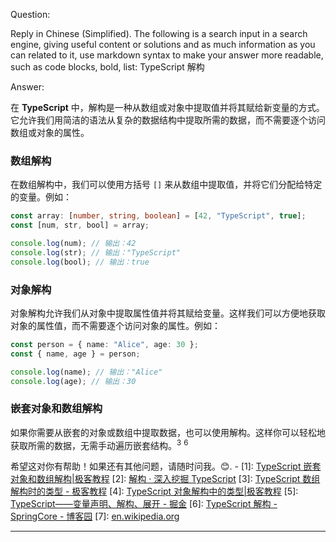 Question:

Reply in Chinese (Simplified).
The following is a search input in a search engine, giving useful content or solutions and as much information as you can related to it, use markdown syntax to make your answer more readable, such as code blocks, bold, list:
TypeScript 解构

Answer:

在 **TypeScript** 中，解构是一种从数组或对象中提取值并将其赋给新变量的方式。它允许我们用简洁的语法从复杂的数据结构中提取所需的数据，而不需要逐个访问数组或对象的属性。

### 数组解构
在数组解构中，我们可以使用方括号 `[]` 来从数组中提取值，并将它们分配给特定的变量。例如：

```typescript
const array: [number, string, boolean] = [42, "TypeScript", true];
const [num, str, bool] = array;

console.log(num); // 输出：42
console.log(str); // 输出："TypeScript"
console.log(bool); // 输出：true
```

### 对象解构
对象解构允许我们从对象中提取属性值并将其赋给变量。这样我们可以方便地获取对象的属性值，而不需要逐个访问对象的属性。例如：

```typescript
const person = { name: "Alice", age: 30 };
const { name, age } = person;

console.log(name); // 输出："Alice"
console.log(age); // 输出：30
```

### 嵌套对象和数组解构
如果你需要从嵌套的对象或数组中提取数据，也可以使用解构。这样你可以轻松地获取所需的数据，无需手动遍历嵌套结构。<sup>3</sup> <sup>6</sup>

希望这对你有帮助！如果还有其他问题，请随时问我。😊.
\-
\[1]: [TypeScript 嵌套对象和数组解构|极客教程](https://geek-docs.com/typescript/typescript-questions/160_typescript_nested_object_and_array_destructuring.html)
\[2]: [解构 · 深入挖掘 TypeScript](https://rexdainiel.gitbooks.io/typescript/content/docs/destructuring.html)
\[3]: [TypeScript 数组解构时的类型 - 极客教程](https://geek-docs.com/typescript/typescript-questions/950_typescript_types_when_destructuring_arrays.html)
\[4]: [TypeScript 对象解构中的类型|极客教程](https://geek-docs.com/typescript/typescript-questions/591_typescript_types_in_object_destructuring.html)
\[5]: [TypeScript——变量声明、解构、展开 - 掘金](https://juejin.cn/post/6980673366889873439)
\[6]: [TypeScript 解构 - SpringCore - 博客园](https://www.cnblogs.com/fanqisoft/p/11830079.html)
\[7]: [en.wikipedia.org](https://en.wikipedia.org/wiki/TypeScript)

<hr/>

